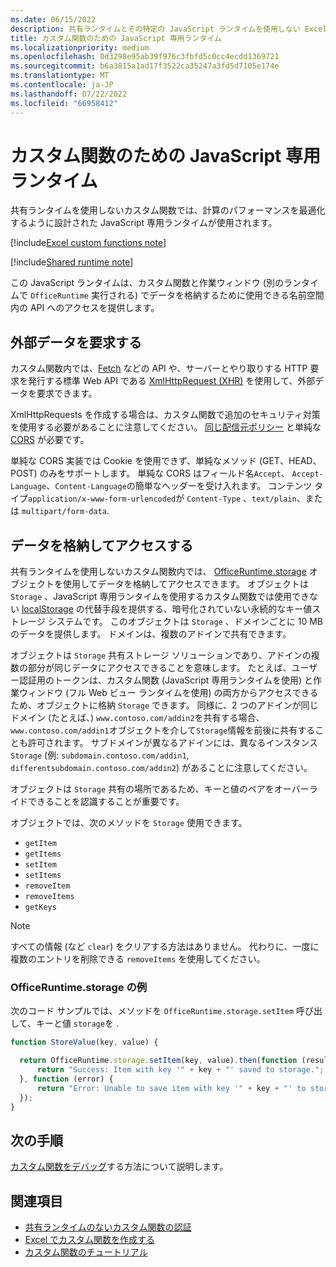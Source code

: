 ```yaml
---
ms.date: 06/15/2022
description: 共有ランタイムとその特定の JavaScript ランタイムを使用しない Excel カスタム関数について説明します。
title: カスタム関数のための JavaScript 専用ランタイム
ms.localizationpriority: medium
ms.openlocfilehash: 0d3298e95ab39f976c3fbfd5c0cc4ecdd1369721
ms.sourcegitcommit: b6a3815a1ad17f3522ca35247a3fd5d7105e174e
ms.translationtype: MT
ms.contentlocale: ja-JP
ms.lasthandoff: 07/22/2022
ms.locfileid: "66958412"
---
```

# <a name="javascript-only-runtime-for-custom-functions"></a>カスタム関数のための JavaScript 専用ランタイム

共有ランタイムを使用しないカスタム関数では、計算のパフォーマンスを最適化するように設計された JavaScript 専用ランタイムが使用されます。

[!include[Excel custom functions note](../includes/excel-custom-functions-note.md)]

[!include[Shared runtime note](../includes/shared-runtime-note.md)]

この JavaScript ランタイムは、カスタム関数と作業ウィンドウ (別のランタイムで `OfficeRuntime` 実行される) でデータを格納するために使用できる名前空間内の API へのアクセスを提供します。

## <a name="request-external-data"></a>外部データを要求する

カスタム関数内では、[Fetch](https://developer.mozilla.org/docs/Web/API/Fetch_API) などの API や、サーバーとやり取りする HTTP 要求を発行する標準 Web API である [XmlHttpRequest (XHR)](https://developer.mozilla.org/docs/Web/API/XMLHttpRequest) を使用して、外部データを要求できます。

XmlHttpRequests を作成する場合は、カスタム関数で追加のセキュリティ対策を使用する必要があることに注意してください。 [同じ配信元ポリシー](https://developer.mozilla.org/docs/Web/Security/Same-origin_policy) と単純な [CORS](https://www.w3.org/TR/cors/) が必要です。

単純な CORS 実装では Cookie を使用できず、単純なメソッド (GET、HEAD、POST) のみをサポートします。 単純な CORS はフィールド名`Accept`、 `Accept-Language`、`Content-Language`の簡単なヘッダーを受け入れます。 コンテンツ タイプ`application/x-www-form-urlencoded`が `Content-Type` 、`text/plain`、または `multipart/form-data`.

## <a name="store-and-access-data"></a>データを格納してアクセスする

共有ランタイムを使用しないカスタム関数内では、 [OfficeRuntime.storage](/javascript/api/office-runtime/officeruntime.storage) オブジェクトを使用してデータを格納してアクセスできます。 オブジェクトは `Storage` 、JavaScript 専用ランタイムを使用するカスタム関数では使用できない [localStorage](https://developer.mozilla.org/docs/Web/API/Window/localStorage) の代替手段を提供する、暗号化されていない永続的なキー値ストレージ システムです。 このオブジェクトは `Storage` 、ドメインごとに 10 MB のデータを提供します。 ドメインは、複数のアドインで共有できます。

オブジェクトは `Storage` 共有ストレージ ソリューションであり、アドインの複数の部分が同じデータにアクセスできることを意味します。 たとえば、ユーザー認証用のトークンは、カスタム関数 (JavaScript 専用ランタイムを使用) と作業ウィンドウ (フル Web ビュー ランタイムを使用) の両方からアクセスできるため、オブジェクトに格納 `Storage` できます。 同様に、2 つのアドインが同じドメイン (たとえば、) `www.contoso.com/addin2`を共有する場合、`www.contoso.com/addin1`オブジェクトを介して`Storage`情報を前後に共有することも許可されます。 サブドメインが異なるアドインには、異なるインスタンス `Storage` (例: `subdomain.contoso.com/addin1`, `differentsubdomain.contoso.com/addin2`) があることに注意してください。

オブジェクトは `Storage` 共有の場所であるため、キーと値のペアをオーバーライドできることを認識することが重要です。

オブジェクトでは、次のメソッドを `Storage` 使用できます。

- `getItem`
- `getItems`
- `setItem`
- `setItems`
- `removeItem`
- `removeItems`
- `getKeys`

> [!NOTE]
> すべての情報 (など `clear`) をクリアする方法はありません。 代わりに、一度に複数のエントリを削除できる `removeItems` を使用してください。

### <a name="officeruntimestorage-example"></a>OfficeRuntime.storage の例

次のコード サンプルでは、メソッドを `OfficeRuntime.storage.setItem` 呼び出して、キーと値 `storage`を .

```js
function StoreValue(key, value) {

  return OfficeRuntime.storage.setItem(key, value).then(function (result) {
      return "Success: Item with key '" + key + "' saved to storage.";
  }, function (error) {
      return "Error: Unable to save item with key '" + key + "' to storage. " + error;
  });
}
```

## <a name="next-steps"></a>次の手順

[カスタム関数をデバッグ](custom-functions-debugging.md)する方法について説明します。

## <a name="see-also"></a>関連項目

- [共有ランタイムのないカスタム関数の認証](custom-functions-authentication.md)
- [Excel でカスタム関数を作成する](custom-functions-overview.md)
- [カスタム関数のチュートリアル](../tutorials/excel-tutorial-create-custom-functions.md)
